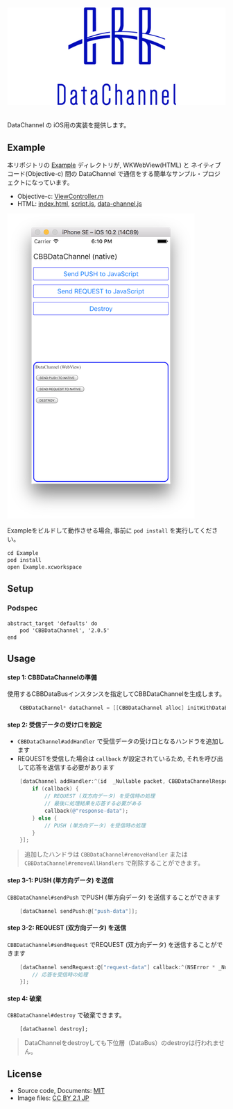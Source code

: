 # <p align="center"><img src="title.png"/></p>
DataChannel の iOS用の実装を提供します。

## Example 
本リポジトリの [Example](Example) ディレクトリが, WKWebView(HTML) と ネイティブコード(Objective-c) 間の DataChannel で通信をする簡単なサンプル・プロジェクトになっています。
- Objective-c: [ViewController.m](Example/Example/ViewController.m)
- HTML: [index.html](Example/www/index.html), [script.js](Example/www/script.js), [data-channel.js](Example/www/data-channel.js)

![screen-shot](Example/screen-shot.png)

Exampleをビルドして動作させる場合, 事前に `pod install` を実行してください。
```
cd Example
pod install
open Example.xcworkspace
```

## Setup 
### Podspec
```
abstract_target 'defaults' do
    pod 'CBBDataChannel', '2.0.5'
end
```

## Usage
#### step 1: CBBDataChannelの準備
使用するCBBDataBusインスタンスを指定してCBBDataChannelを生成します。

```objective-c
    CBBDataChannel* dataChannel = [[CBBDataChannel alloc] initWithDataBus:dataBus];
```

#### step 2: 受信データの受け口を設定
- `CBBDataChannel#addHandler` で受信データの受け口となるハンドラを追加します
- REQUESTを受信した場合は `callback` が設定されているため, それを呼び出して応答を返信する必要があります

```objective-c
    [dataChannel addHandler:^(id  _Nullable packet, CBBDataChannelResponseCallback  _Nullable callback) {
        if (callback) {
            // REQUEST (双方向データ) を受信時の処理
            // 最後に処理結果を応答する必要がある
            callback(@"response-data");
        } else {
            // PUSH (単方向データ) を受信時の処理
        }
    }];
```

> 追加したハンドラは `CBBDataChannel#removeHandler` または `CBBDataChannel#removeAllHandlers` で削除することができます。

#### step 3-1: PUSH (単方向データ) を送信
`CBBDataChannel#sendPush` でPUSH (単方向データ) を送信することができます

```objective-c
    [dataChannel sendPush:@["push-data"]];
```

#### step 3-2: REQUEST (双方向データ) を送信
`CBBDataChannel#sendRequest` でREQUEST (双方向データ) を送信することができます

```objective-c
    [dataChannel sendRequest:@["request-data"] callback:^(NSError * _Nullable error, id  _Nullable packet) {
        // 応答を受信時の処理
    }];
```

#### step 4: 破棄
`CBBDataChannel#destroy` で破棄できます。

```objectChannel
    [dataChannel destroy];
```

> DataChannelをdestroyしても下位層（DataBus）のdestroyは行われません。

## License
- Source code, Documents: [MIT](LICENSE)
- Image files: [CC BY 2.1 JP](https://creativecommons.org/licenses/by/2.1/jp/)
